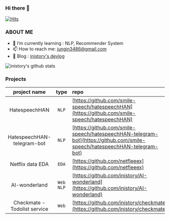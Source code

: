 ### Hi there 👋 
[![Hits](https://hits.seeyoufarm.com/api/count/incr/badge.svg?url=https%3A%2F%2Fgithub.com%2Finistory&count_bg=%23044C89&title_bg=%23555555&icon=&icon_color=%23E7E7E7&title=Visits&edge_flat=false)](https://hits.seeyoufarm.com)

### ABOUT ME

- 🌱  I’m currently learning : NLP, Recommender System
- 📫  How to reach me: <a href="mailto:jungin3486@gmail.com">jungin3486@gmail.com</a>
- 💬  Blog : [inistory's devlog](https://inistory.tistory.com/)


![inistory's github stats](https://github-readme-stats.vercel.app/api?username=inistory&show_icons=true)


### Projects
|    project name    | type  | repo |
|:----------:|:------:| :---- | 
| HatespeechHAN |`NLP`| [https://github.com/smile-speech/hatespeechHAN](https://github.com/smile-speech/hatespeechHAN) | 
| HatespeechHAN-telegram-bot |`NLP`| [https://github.com/smile-speech/hatespeechHAN-telegram-bot](https://github.com/smile-speech/hatespeechHAN-telegram-bot) | 
| Netflix data EDA |`EDA` |  [https://github.com/netfleeex](https://github.com/netfleeex) | 
| AI-wonderland |`Web` `NLP`|  [https://github.com/inistory/AI-wonderland](https://github.com/inistory/AI-wonderland) | 
| Checkmate - Todolist service |`Web`|  [https://github.com/inistory/checkmate](https://github.com/inistory/checkmate) | 




<!--
**inistory/inistory** is a ✨ _special_ ✨ repository because its `README.md` (this file) appears on your GitHub profile.

Here are some ideas to get you started:

- 🔭 I’m currently working on ...
- 🌱 I’m currently learning ...
- 👯 I’m looking to collaborate on ...
- 🤔 I’m looking for help with ...
- 💬 Ask me about ...
- 📫 How to reach me: ...
- 😄 Pronouns: ...
- ⚡ Fun fact: ...
-->

